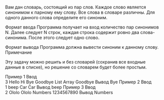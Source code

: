 Вам дан словарь, состоящий из пар слов. Каждое слово является синонимом к парному ему слову. Все слова в словаре различны. Для одного данного слова определите его синоним.

Формат ввода
Программа получает на вход количество пар синонимов N. Далее следует N строк, каждая строка содержит ровно два слова-синонима. После этого следует одно слово.

Формат вывода
Программа должна вывести синоним к данному слову. Примечание

Эту задачу можно решить и без словарей (сохранив все входные данные в списке), но решение со словарем будет более простым.

Пример 1
Ввод	
3
Hello Hi
Bye Goodbye
List Array
Goodbye
Вывод
Bye
Пример 2
Ввод	
1
beep Car
Car
Вывод
beep
Пример 3
Ввод	
2
Ololo Ololo
Numbers 1234567890
Вывод
Numbers
